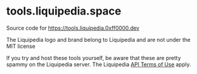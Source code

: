 # tools.liquipedia.space
Source code for https://tools.liquipedia.0xff0000.dev

The Liquipedia logo and brand belong to Liquipedia and are not under the MIT license

If you try and host these tools yourself, be aware that these are pretty spammy on the Liquipedia server. The Liquipedia [API Terms of Use](https://liquipedia.net/api-terms-of-use) apply.
